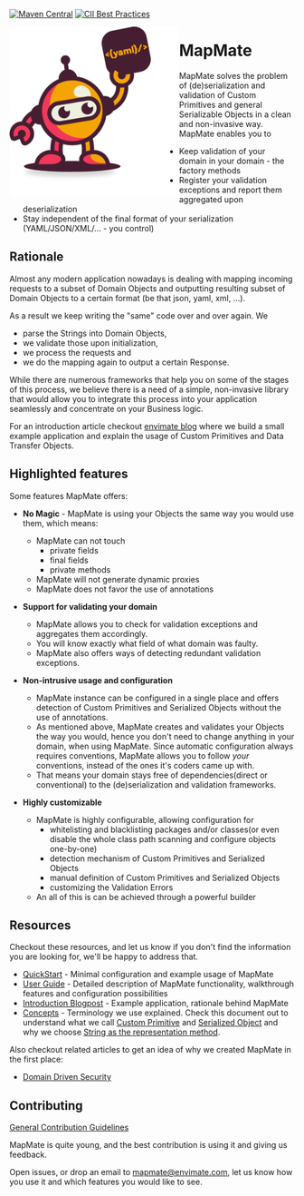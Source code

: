 [![Maven Central](https://maven-badges.herokuapp.com/maven-central/com.envimate.mapmate/core/badge.svg)](https://maven-badges.herokuapp.com/maven-central/com.envimate.mapmate/core)
[![CII Best Practices](https://bestpractices.coreinfrastructure.org/projects/2894/badge)](https://bestpractices.coreinfrastructure.org/projects/2894)

<img src="mapmate_logo.png" align="left"/>

# MapMate

MapMate solves the problem of (de)serialization and validation of Custom Primitives and general Serializable Objects 
in a clean and non-invasive way. MapMate enables you to 

* Keep validation of your domain in your domain - the factory methods
* Register your validation exceptions and report them aggregated upon deserialization
* Stay independent of the final format of your serialization (YAML/JSON/XML/... - you control)

## Rationale

Almost any modern application nowadays is dealing with mapping incoming requests to a subset of Domain Objects and 
outputting resulting subset of Domain Objects to a certain format (be that json, yaml, xml, ...). 

As a result we keep writing the "same" code over and over again. We 

* parse the Strings into Domain Objects, 
* we validate those upon initialization, 
* we process the requests and 
* we do the mapping again to output a certain Response.
 
While there are numerous frameworks that help you on some of the stages of this process, we believe there is a need of a simple,
 non-invasive library that would allow you to integrate this process into your application seamlessly and concentrate on 
 your Business logic.

For an introduction article checkout [envimate blog](https://blog.envimate.com/mapmate-intro) where we build a small
example application and explain the usage of Custom Primitives and Data Transfer Objects. 

## Highlighted features 
Some features MapMate offers:

 -  **No Magic** - MapMate is using your Objects the same way you would use them, which means:
    - MapMate can not touch
        - private fields
        - final fields 
        - private methods
    - MapMate will not generate dynamic proxies
    - MapMate does not favor the use of annotations
        
 - **Support for validating your domain**
    - MapMate allows you to check for validation exceptions and aggregates them accordingly.
    - You will know exactly what field of what domain was faulty.
    - MapMate also offers ways of detecting redundant validation exceptions.
 - **Non-intrusive usage and configuration** 
    - MapMate instance can be configured in a single place and offers detection of Custom Primitives and Serialized 
        Objects without the use of annotations.
    - As mentioned above, MapMate creates and validates your Objects the way you would, hence you don't need to change
    anything in your domain, when using MapMate. Since automatic configuration always requires conventions, MapMate allows
    you to follow _your_ conventions, instead of the ones it's coders came up with.
    -  That means your domain stays free of dependencies(direct or conventional) to the (de)serialization and validation 
    frameworks.  
 - **Highly customizable** 
    - MapMate is highly configurable, allowing configuration for 
        - whitelisting and blacklisting packages and/or classes(or even disable the whole class path scanning and configure 
        objects one-by-one)
        - detection mechanism of Custom Primitives and Serialized Objects
        - manual definition of Custom Primitives and Serialized Objects
        - customizing the Validation Errors
    - An all of this is can be achieved through a powerful builder

## Resources

Checkout these resources, and let us know if you don't find the information you are looking for, 
we'll be happy to address that.

* [QuickStart](docs/QuickStart.md) - Minimal configuration and example usage of MapMate
* [User Guide](docs/UserGuide.md) - Detailed description of MapMate functionality, walkthrough features and configuration possibilities
* [Introduction Blogpost](https://github.com/envimate/mapmate) - Example application, rationale behind MapMate
* [Concepts](docs/Concepts.md) - Terminology we use explained. Check this document out to understand what we call [Custom Primitive](docs/Concepts.md#custom-primitives) and [Serialized Object](docs/Concepts.md#serialized-objects) and why we choose [String as the representation method](docs/Concepts.md#string-representation).

Also checkout related articles to get an idea of why we created MapMate in the first place:

* [Domain Driven Security](docs/articles/DomainDrivenSecurity.md)

## Contributing

[General Contribution Guidelines](https://github.com/envimate/.github/blob/master/CONTRIBUTING.md)

MapMate is quite young, and the best contribution is using it and giving us feedback.
 
Open issues, or drop an email to mapmate@envimate.com, let us know how you use it and which features you would like to see.
